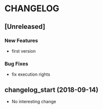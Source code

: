 # CHANGELOG

## [Unreleased]

### New Features

- first version

### Bug Fixes

- fix execution rights

## changelog_start (2018-09-14)

- No interesting change


